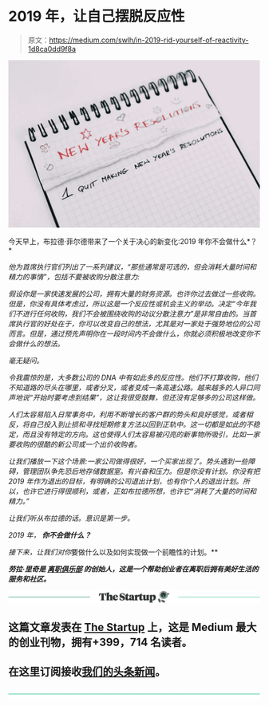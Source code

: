 # 2019 年，让自己摆脱反应性

> 原文：<https://medium.com/swlh/in-2019-rid-yourself-of-reactivity-1d8ca0dd9f8a>

![](img/f23e1e554f3fe089e623c1d81ea3938a.png)

今天早上，布拉德·菲尔德带来了一个关于决心的新变化:2019 年你不会做什么*？*

*他为首席执行官们列出了一系列建议，“那些通常是可选的，但会消耗大量时间和精力的事情”，包括不要被收购分散注意力:*

*假设你是一家快速发展的公司，拥有大量的财务资源。也许你过去做过一些收购。但是，你没有具体考虑过，所以这是一个反应性或机会主义的举动。决定“今年我们不进行任何收购，我们不会被围绕收购的动议分散注意力”是非常自由的。当首席执行官的好处在于，你可以改变自己的想法，尤其是对一家处于强势地位的公司而言。但是，通过预先声明你在一段时间内不会做什么，你就必须积极地改变你不会做什么的想法。*

*毫无疑问。*

*令我震惊的是，大多数公司的 DNA 中有如此多的反应性。他们不打算收购，他们不知道路的尽头在哪里，或者分叉，或者变成一条高速公路。越来越多的人异口同声地说“开始时要考虑到结果”，这让我很受鼓舞，但还没有足够多的公司这样做。*

*人们太容易陷入日常事务中，利用不断增长的客户群的势头和良好感觉，或者相反，将自己投入到止损和寻找短期修复方法以回到正轨中。这一切都是如此的不稳定，而且没有特定的方向。这也使得人们太容易被闪亮的新事物所吸引，比如一家要收购的很酷的新公司或一个出价收购者。*

*让我们播放一下这个场景:一家公司做得很好，一个买家出现了。势头遇到一些障碍，管理团队争先恐后地存储数据室。有兴奋和压力。但是你没有计划。你没有把 2019 年作为退出的目标，有明确的公司退出计划，也有你个人的退出计划。所以，也许它进行得很顺利，或者，正如布拉德所想，也许它“消耗了大量的时间和精力。”*

*让我们听从布拉德的话。意识是第一步。*

*2019 年， ***你不会做什么？****

*接下来，让我们对你*要做什么以及如何实现做一个前瞻性的计划。**

***劳拉·里奇是* [*离职俱乐部*](http://exitclub.co) *的创始人，这是一个帮助创业者在离职后拥有美好生活的服务和社区。***

**[![](img/308a8d84fb9b2fab43d66c117fcc4bb4.png)](https://medium.com/swlh)**

## **这篇文章发表在 [The Startup](https://medium.com/swlh) 上，这是 Medium 最大的创业刊物，拥有+399，714 名读者。**

## **在这里订阅接收[我们的头条新闻](http://growthsupply.com/the-startup-newsletter/)。**

**[![](img/b0164736ea17a63403e660de5dedf91a.png)](https://medium.com/swlh)**
